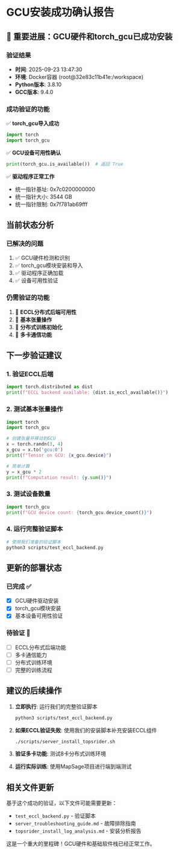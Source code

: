 # GCU安装成功确认报告

## 🎉 重要进展：GCU硬件和torch_gcu已成功安装

### 验证结果
- **时间**: 2025-09-23 13:47:30
- **环境**: Docker容器 (root@32e83c11b41e:/workspace)
- **Python版本**: 3.8.10
- **GCC版本**: 9.4.0

### 成功验证的功能
✅ **torch_gcu导入成功**
```python
import torch
import torch_gcu
```

✅ **GCU设备可用性确认**
```python
print(torch_gcu.is_available())  # 返回 True
```

✅ **驱动程序正常工作**
- 统一指针基址: 0x7c0200000000
- 统一指针大小: 3544 GB
- 统一指针限制: 0x7f781ab69fff

## 当前状态分析

### 已解决的问题
1. ✅ GCU硬件检测和识别
2. ✅ torch_gcu模块安装和导入
3. ✅ 驱动程序正确加载
4. ✅ 设备可用性验证

### 仍需验证的功能
1. 🔄 **ECCL分布式后端可用性**
2. 🔄 **基本张量操作**
3. 🔄 **分布式训练初始化**
4. 🔄 **多卡通信功能**

## 下一步验证建议

### 1. 验证ECCL后端
```python
import torch.distributed as dist
print(f"ECCL backend available: {dist.is_eccl_available()}")
```

### 2. 测试基本张量操作
```python
import torch
import torch_gcu

# 创建张量并移动到GCU
x = torch.randn(3, 4)
x_gcu = x.to('gcu:0')
print(f"Tensor on GCU: {x_gcu.device}")

# 简单计算
y = x_gcu * 2
print(f"Computation result: {y.sum()}")
```

### 3. 测试设备数量
```python
import torch_gcu
print(f"GCU device count: {torch_gcu.device_count()}")
```

### 4. 运行完整验证脚本
```bash
# 使用我们准备的验证脚本
python3 scripts/test_eccl_backend.py
```

## 更新的部署状态

### 已完成 ✅
- [x] GCU硬件驱动安装
- [x] torch_gcu模块安装
- [x] 基本设备可用性验证

### 待验证 🔄
- [ ] ECCL分布式后端功能
- [ ] 多卡通信能力
- [ ] 分布式训练环境
- [ ] 完整的训练流程

## 建议的后续操作

1. **立即执行**: 运行我们的完整验证脚本
   ```bash
   python3 scripts/test_eccl_backend.py
   ```

2. **如果ECCL验证失败**: 使用我们的安装脚本补充安装ECCL组件
   ```bash
   ./scripts/server_install_topsrider.sh
   ```

3. **验证多卡功能**: 测试8卡分布式训练环境

4. **运行实际训练**: 使用MapSage项目进行端到端测试

## 相关文件更新

基于这个成功的验证，以下文件可能需要更新：
- `test_eccl_backend.py` - 验证脚本
- `server_troubleshooting_guide.md` - 故障排除指南
- `topsrider_install_log_analysis.md` - 安装分析报告

这是一个重大的里程碑！GCU硬件和基础软件栈已经正常工作。